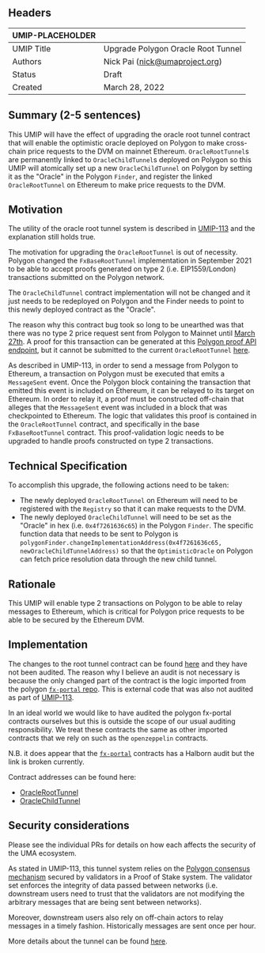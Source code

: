 ## Headers
| UMIP-PLACEHOLDER    |                                                                                                                                          |
|------------|------------------------------------------------------------------------------------------------------------------------------------------|
| UMIP Title | Upgrade Polygon Oracle Root Tunnel             |
| Authors    | Nick Pai (nick@umaproject.org) |
| Status     | Draft                                                                                                                                    |
| Created    | March 28, 2022                                                                                                                           |

## Summary (2-5 sentences)
This UMIP will have the effect of upgrading the oracle root tunnel contract that will enable the optimistic oracle deployed on Polygon to make cross-chain price requests to the DVM on mainnet Ethereum. `OracleRootTunnel`s are permanently linked to `OracleChildTunnel`s deployed on Polygon so this UMIP will atomically set up a new `OracleChildTunnel` on Polygon by setting it as the "Oracle" in the Polygon `Finder`, and register the linked `OracleRootTunnel` on Ethereum to make price requests to the DVM.

## Motivation
The utility of the oracle root tunnel system is described in [UMIP-113](https://github.com/UMAprotocol/UMIPs/blob/master/UMIPs/umip-113.md) and the explanation still holds true.

The motivation for upgrading the `OracleRootTunnel` is out of necessity. Polygon changed the `FxBaseRootTunnel` implementation in September 2021 to be able to accept proofs generated on type 2 (i.e. EIP1559/London) transactions submitted on the Polygon network. 

The `OracleChildTunnel` contract implementation will not be changed and it just needs to be redeployed on Polygon and the Finder needs to point to this newly deployed contract as the "Oracle".

The reason why this contract bug took so long to be unearthed was that there was no type 2 price request sent from Polygon to Mainnet until [March 27th](https://polygonscan.com/tx/0xc1890ef479579b0da6daeb67ec2522f0e865d2f977096980a98ca38c13526c94). A proof for this transaction can be generated at this [Polygon proof API endpoint](https://apis.matic.network/api/v1/matic/exit-payload/0xc1890ef479579b0da6daeb67ec2522f0e865d2f977096980a98ca38c13526c94?eventSignature=0x8c5261668696ce22758910d05bab8f186d6eb247ceac2af2e82c7dc17669b036), but it cannot be submitted to the current `OracleRootTunnel` [here](0xe7b0d6a9943bb8cd8cd323368450ad74474bb1b7).

 As described in UMIP-113, in order to send a message from Polygon to Ethereum, a transaction on Polygon must be executed that emits a `MessageSent` event. Once the Polygon block containing the transaction that emitted this event is included on Ethereum, it can be relayed to its target on Ethereum. In order to relay it, a proof must be constructed off-chain that alleges that the `MessageSent` event was included in a block that was checkpointed to Ethereum. The logic that validates this proof is contained in the `OracleRootTunnel` contract, and specifically in the base `FxBaseRootTunnel` contract. This proof-validation logic needs to be upgraded to handle proofs constructed on type 2 transactions.

## Technical Specification
To accomplish this upgrade, the following actions need to be taken:
- The newly deployed `OracleRootTunnel` on Ethereum will need to be registered with the `Registry` so that it can make requests to the DVM.
- The newly deployed `OracleChildTunnel` will need to be set as the "Oracle" in hex (i.e. `0x4f7261636c65`) in the Polygon `Finder`. The specific function data that needs to be sent to Polygon is `polygonFinder.changeImplementationAddress(0x4f7261636c65, newOracleChildTunnelAddress)` so that the `OptimisticOracle` on Polygon can fetch price resolution data through the new child tunnel.

## Rationale
This UMIP will enable type 2 transactions on Polygon to be able to relay messages to Ethereum, which is critical for Polygon price requests to be able to be secured by the Ethereum DVM.

## Implementation

The changes to the root tunnel contract can be found [here](https://github.com/UMAprotocol/protocol/pull/3863) and they have not been audited. The reason why I believe an audit is not necessary is because the only changed part of the contract is
the logic imported from the polygon [`fx-portal` repo](https://github.com/fx-portal/contracts/blob/baed24d22178201bca33140c303e0925661ec0ac/contracts/tunnel/FxBaseRootTunnel.sol). This is external code that was also not
audited as part of [UMIP-113](https://github.com/UMAprotocol/UMIPs/blob/master/UMIPs/umip-113.md).

In an ideal world we would like to have audited the polygon fx-portal contracts ourselves but this is outside the scope
of our usual auditing responsibility. We treat these contracts the same as other imported contracts that we rely on
such as the `openzeppelin` contracts. 

N.B. it does appear that the [`fx-portal`](https://github.com/fx-portal/contracts/tree/baed24d22178201bca33140c303e0925661ec0ac#fx-portalflexible-portal) contracts has a Halborn audit but the link is broken
currently.

Contract addresses can be found here:
- [OracleRootTunnel](https://etherscan.io/address/0x34dF79AB1F3Cb70445834e71D725f83A6d3e03eb)
- [OracleChildTunnel](https://polygonscan.com/address/0xbed4c1fc0fd95a2020ec351379b22d8582b904e3)

## Security considerations
Please see the individual PRs for details on how each affects the security of the UMA ecosystem. 

As stated in UMIP-113, this tunnel system relies on the [Polygon consensus mechanism](https://docs.polygon.technology/docs/home/architecture/security-models#proof-of-stake-security) secured by validators in a Proof of Stake system. The validator set enforces the integrity of data passed between networks (i.e. downstream users need to trust that the validators are not modifying the arbitrary messages that are being sent between networks).

Moreover, downstream users also rely on off-chain actors to relay messages in a timely fashion. Historically messages are sent once per hour.

More details about the tunnel can be found [here](https://github.com/UMAprotocol/protocol/tree/master/packages/core/contracts/polygon#readme).